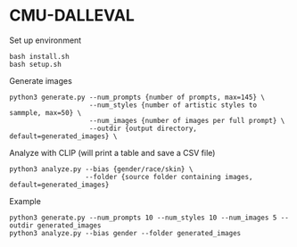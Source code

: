 # CMU-DALLEVAL

Set up environment
```
bash install.sh
bash setup.sh
```

Generate images
```
python3 generate.py --num_prompts {number of prompts, max=145} \
                    --num_styles {number of artistic styles to sammple, max=50} \
                    --num_images {number of images per full prompt} \
                    --outdir {output directory, default=generated_images} \
```

Analyze with CLIP (will print a table and save a CSV file)
```
python3 analyze.py --bias {gender/race/skin} \
                   --folder {source folder containing images, default=generated_images}
```

Example
```
python3 generate.py --num_prompts 10 --num_styles 10 --num_images 5 --outdir generated_images
python3 analyze.py --bias gender --folder generated_images
```

